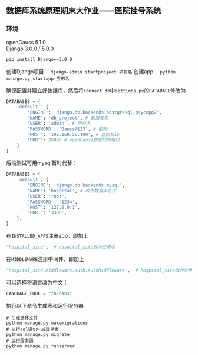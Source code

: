 ## 数据库系统原理期末大作业——医院挂号系统

### 环境  
openGauss 5.1.0  
Django 3.0.0  / 5.0.0

```bash
pip install Django==3.0.0
```

创建Django项目：
`django-admin startproject 项目名`
创建app：
`python manage.py startapp 应用名`

确保配置并建立好数据库，然后将`connect_db`中`settings.py`的`DATABASE`修改为  
```py
DATABASES = {
    'default': {
        'ENGINE': 'django.db.backends.postgresql_psycopg2',
        'NAME': 'db_project', # 数据库名
        'USER': 'admin', # 用户名
        'PASSWORD': 'Gauss@123', # 密码
        'HOST': '192.168.56.109', # 虚拟机ip
        'PORT': 26000 # openGauss数据口的端口
    }
}
```
后端测试可用mysql暂时代替：
```py
DATABASES = {
    'default': {
        'ENGINE': 'django.db.backends.mysql',
        'NAME': 'hospital', # 改为数据库名字
        'USER': 'root',
        'PASSWORD': '1234',
        'HOST': '127.0.0.1',
        'PORT': '3306',
    },
}
```

在`INSTALLED_APPS`注册app，即加上
```py
"hospital_site",  # hospital_site改为应用名
```
在`MIDDLEWARE`注册中间件，即加上
```py
"hospital_site.middleware.auth.AuthMiddleware",  # hospital_site改为应用名
```
可以选择将语言改为中文：
```py
LANGUAGE_CODE = "zh-hans"
```

执行以下命令生成表和运行服务器  
```
# 生成迁移文件
python manage.py makemigrations
# 执行sql语句生成数据表
python manage.py migrate
# 运行服务器
python manage.py runserver
```